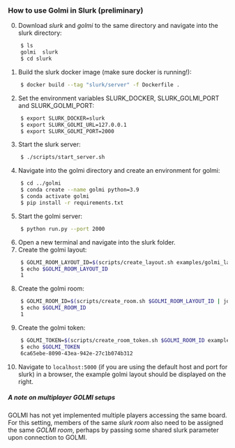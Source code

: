 ### How to use Golmi in Slurk (preliminary)
0. Download *slurk* and *golmi* to the same directory and navigate into the slurk directory:
```sh
    $ ls
    golmi  slurk
    $ cd slurk
```
1. Build the slurk docker image (make sure docker is running!):
```sh
    $ docker build --tag "slurk/server" -f Dockerfile .
```
2. Set the environment variables SLURK_DOCKER, SLURK_GOLMI_PORT and SLURK_GOLMI_PORT:
```sh
    $ export SLURK_DOCKER=slurk
    $ export SLURK_GOLMI_URL=127.0.0.1
    $ export SLURK_GOLMI_PORT=2000
```
3. Start the slurk server:
```sh
    $ ./scripts/start_server.sh
``` 
4. Navigate into the golmi directory and create an environment for golmi:
```sh
    $ cd ../golmi
    $ conda create --name golmi python=3.9
    $ conda activate golmi
    $ pip install -r requirements.txt
``` 
5. Start the golmi server:
```sh
    $ python run.py --port 2000
``` 
6. Open a new terminal and navigate into the slurk folder.
7. Create the golmi layout:
```sh
    $ GOLMI_ROOM_LAYOUT_ID=$(scripts/create_layout.sh examples/golmi_layout.json | jq .id)
    $ echo $GOLMI_ROOM_LAYOUT_ID
    1
``` 
8. Create the golmi room:
```sh
    $ GOLMI_ROOM_ID=$(scripts/create_room.sh $GOLMI_ROOM_LAYOUT_ID | jq .id)
    $ echo $GOLMI_ROOM_ID
    1
``` 
9. Create the golmi token:
```sh
    $ GOLMI_TOKEN=$(scripts/create_room_token.sh $GOLMI_ROOM_ID examples/message_permissions.json | jq -r .id)
    $ echo $GOLMI_TOKEN
    6ca65ebe-8090-43ea-942e-27c1b074b312
``` 

10. Navigate to `localhost:5000` (if you are using the default host and port for slurk) in a browser, the example golmi layout
should be displayed on the right.

##### A note on multiplayer GOLMI setups

GOLMI has not yet implemented multiple players accessing the same
board. 
For this setting, members of the same *slurk room* also need
to be assigned the same *GOLMI room*, perhaps by passing some
shared slurk parameter upon connection to GOLMI.